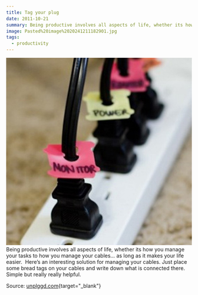 ```yaml
---
title: Tag your plug
date: 2011-10-21
summary: Being productive involves all aspects of life, whether its how you manage your tasks to how you manage your cables
image: Pasted%20image%2020241211182901.jpg
tags:
  - productivity
---
```

![](../img/Pasted%20image%2020241211182901.jpg)
Being productive involves all aspects of life, whether its how you manage your tasks to how you manage your cables… as long as it makes your life easier.  Here’s an interesting solution for managing your cables. Just place some bread tags on your cables and write down what is connected there. Simple but really really helpful.

Source: [unplggd.com](http://www.unplggd.com/unplggd/organizing/use-bread-bag-tags-to-organize-power-strips-150572){target="_blank"}